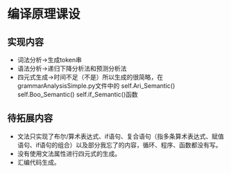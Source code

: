 # 编译原理课设

## 实现内容

+ 词法分析->生成token串
+ 语法分析->递归下降分析法和预测分析法
+ 四元式生成->时间不足（不是）所以生成的很简略，在grammarAnalysisSimple.py文件中的 self.Ari_Semantic()  self.Boo_Semantic() self.if_Semantic()函数

## 待拓展内容

+ 文法只实现了布尔/算术表达式、if语句、复合语句（指多条算术表达式、赋值语句、if语句的组合）以及部分我忘了的内容，循环、程序、函数都没有写。
+ 没有使用文法属性进行四元式的生成。
+ 汇编代码生成。